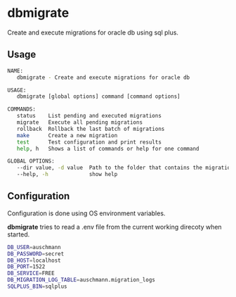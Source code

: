 # dbmigrate

Create and execute migrations for oracle db using sql plus.

## Usage

```bash
NAME:
   dbmigrate - Create and execute migrations for oracle db

USAGE:
   dbmigrate [global options] command [command options]

COMMANDS:
   status    List pending and executed migrations
   migrate   Execute all pending migrations
   rollback  Rollback the last batch of migrations
   make      Create a new migration
   test      Test configuration and print results
   help, h   Shows a list of commands or help for one command

GLOBAL OPTIONS:
   --dir value, -d value  Path to the folder that contains the migrations (default: "./sql")
   --help, -h             show help
```

## Configuration

Configuration is done using OS environment variables.

**dbmigrate** tries to read a .env file from the current working direcoty when started.

```bash
DB_USER=auschmann
DB_PASSWORD=secret
DB_HOST=localhost
DB_PORT=1522
DB_SERVICE=FREE
DB_MIGRATION_LOG_TABLE=auschmann.migration_logs
SQLPLUS_BIN=sqlplus
```